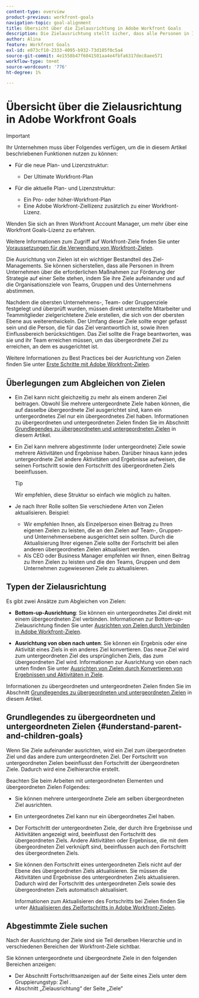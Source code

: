 ```yaml
---
content-type: overview
product-previous: workfront-goals
navigation-topic: goal-alignment
title: Übersicht über die Zielausrichtung in Adobe Workfront Goals
description: Die Zielausrichtung stellt sicher, dass alle Personen in Ihrer Organisation darüber auf derselben Seite sind, was erreicht werden muss, indem ihre Ziele aufeinander und auf die Organisationsziele von Teams, Gruppen und des Unternehmens abgestimmt werden.
author: Alina
feature: Workfront Goals
exl-id: e073cf10-2333-4095-b932-73d105f0c5a4
source-git-commit: 4e1558b47f6041501aa4e4fbfa6317dec8aee571
workflow-type: tm+mt
source-wordcount: '776'
ht-degree: 1%

---
```


# Übersicht über die Zielausrichtung in Adobe Workfront Goals

<!--Audited P&P only: 4/2025-->

>[!IMPORTANT]
>
>Ihr Unternehmen muss über Folgendes verfügen, um die in diesem Artikel beschriebenen Funktionen nutzen zu können:
>
>* Für die neue Plan- und Lizenzstruktur:
>
>   * Der Ultimate Workfront-Plan
>    
>* Für die aktuelle Plan- und Lizenzstruktur:
>
>   * Ein Pro- oder höher-Workfront-Plan
>   * Eine Adobe Workfront-Ziellizenz zusätzlich zu einer Workfront-Lizenz.
>
>Wenden Sie sich an Ihren Workfront Account Manager, um mehr über eine Workfront Goals-Lizenz zu erfahren.
> 
>Weitere Informationen zum Zugriff auf Workfront-Ziele finden Sie unter [Voraussetzungen für die Verwendung von Workfront-Zielen](/help/quicksilver/workfront-goals/goal-management/access-needed-for-wf-goals.md).


Die Ausrichtung von Zielen ist ein wichtiger Bestandteil des Ziel-Managements. Sie können sicherstellen, dass alle Personen in Ihrem Unternehmen über die erforderlichen Maßnahmen zur Förderung der Strategie auf einer Seite stehen, indem Sie ihre Ziele aufeinander und auf die Organisationsziele von Teams, Gruppen und des Unternehmens abstimmen.

Nachdem die obersten Unternehmens-, Team- oder Gruppenziele festgelegt und überprüft wurden, müssen direkt unterstellte Mitarbeiter und Teammitglieder zielgerichtetere Ziele erstellen, die sich von der obersten Ebene aus weiterentwickeln. Der Umfang dieser Ziele sollte enger gefasst sein und die Person, die für das Ziel verantwortlich ist, sowie ihren Einflussbereich berücksichtigen. Das Ziel sollte die Frage beantworten, was sie und ihr Team erreichen müssen, um das übergeordnete Ziel zu erreichen, an dem es ausgerichtet ist.

Weitere Informationen zu Best Practices bei der Ausrichtung von Zielen finden Sie unter [Erste Schritte mit Adobe Workfront-Zielen](../../workfront-goals/goal-management/getting-started-with-wf-goals.md).

## Überlegungen zum Abgleichen von Zielen

* Ein Ziel kann nicht gleichzeitig zu mehr als einem anderen Ziel beitragen. Obwohl Sie mehrere untergeordnete Ziele haben können, die auf dasselbe übergeordnete Ziel ausgerichtet sind, kann ein untergeordnetes Ziel nur ein übergeordnetes Ziel haben. Informationen zu übergeordneten und untergeordneten Zielen finden Sie im Abschnitt [Grundlegendes zu übergeordneten und untergeordneten Zielen](#understand-parent-and-children-goals) in diesem Artikel.
* Ein Ziel kann mehrere abgestimmte (oder untergeordnete) Ziele sowie mehrere Aktivitäten und Ergebnisse haben. Darüber hinaus kann jedes untergeordnete Ziel andere Aktivitäten und Ergebnisse aufweisen, die seinen Fortschritt sowie den Fortschritt des übergeordneten Ziels beeinflussen.

  >[!TIP]
  >
  >Wir empfehlen, diese Struktur so einfach wie möglich zu halten.

* Je nach Ihrer Rolle sollten Sie verschiedene Arten von Zielen aktualisieren. Beispiel:

   * Wir empfehlen Ihnen, als Einzelperson einen Beitrag zu Ihren eigenen Zielen zu leisten, die an den Zielen auf Team-, Gruppen- und Unternehmensebene ausgerichtet sein sollten. Durch die Aktualisierung Ihrer eigenen Ziele sollte der Fortschritt bei allen anderen übergeordneten Zielen aktualisiert werden.
   * Als CEO oder Business Manager empfehlen wir Ihnen, einen Beitrag zu Ihren Zielen zu leisten und die den Teams, Gruppen und dem Unternehmen zugewiesenen Ziele zu aktualisieren.

## Typen der Zielausrichtung

Es gibt zwei Ansätze zum Abgleichen von Zielen:

* **Bottom-up-Ausrichtung**: Sie können ein untergeordnetes Ziel direkt mit einem übergeordneten Ziel verbinden. Informationen zur Bottom-up-Zielausrichtung finden Sie unter [Ausrichten von Zielen durch Verbinden in Adobe Workfront-Zielen](../../workfront-goals/goal-alignment/align-goals-by-connecting-them.md).

* **Ausrichtung von oben nach unten**: Sie können ein Ergebnis oder eine Aktivität eines Ziels in ein anderes Ziel konvertieren. Das neue Ziel wird zum untergeordneten Ziel des ursprünglichen Ziels, das zum übergeordneten Ziel wird. Informationen zur Ausrichtung von oben nach unten finden Sie unter [Ausrichten von Zielen durch Konvertieren von Ergebnissen und Aktivitäten in Ziele](../../workfront-goals/goal-alignment/align-goals-by-converting-results-activities.md).

Informationen zu übergeordneten und untergeordneten Zielen finden Sie im Abschnitt [Grundlegendes zu übergeordneten und untergeordneten Zielen](#understand-parent-and-children-goals) in diesem Artikel.

## Grundlegendes zu übergeordneten und untergeordneten Zielen {#understand-parent-and-children-goals}

Wenn Sie Ziele aufeinander ausrichten, wird ein Ziel zum übergeordneten Ziel und das andere zum untergeordneten Ziel. Der Fortschritt von untergeordneten Zielen beeinflusst den Fortschritt der übergeordneten Ziele. Dadurch wird eine Zielhierarchie erstellt.

Beachten Sie beim Arbeiten mit untergeordneten Elementen und übergeordneten Zielen Folgendes:

* Sie können mehrere untergeordnete Ziele am selben übergeordneten Ziel ausrichten.
* Ein untergeordnetes Ziel kann nur ein übergeordnetes Ziel haben.
* Der Fortschritt der untergeordneten Ziele, der durch ihre Ergebnisse und Aktivitäten angezeigt wird, beeinflusst den Fortschritt des übergeordneten Ziels. Andere Aktivitäten oder Ergebnisse, die mit dem übergeordneten Ziel verknüpft sind, beeinflussen auch den Fortschritt des übergeordneten Ziels.
* Sie können den Fortschritt eines untergeordneten Ziels nicht auf der Ebene des übergeordneten Ziels aktualisieren. Sie müssen die Aktivitäten und Ergebnisse des untergeordneten Ziels aktualisieren. Dadurch wird der Fortschritt des untergeordneten Ziels sowie des übergeordneten Ziels automatisch aktualisiert.

  Informationen zum Aktualisieren des Fortschritts bei Zielen finden Sie unter [Aktualisieren des Zielfortschritts in Adobe Workfront-Zielen](../../workfront-goals/goal-review-and-workfront-goals-sections/check-in-goals.md).

## Abgestimmte Ziele suchen

Nach der Ausrichtung der Ziele sind sie Teil derselben Hierarchie und in verschiedenen Bereichen der Workfront-Ziele sichtbar.

<!--
* In the Production enviroment, you can view children and parent goals in the following areas:

    * The Goal Details panel
    * Goal List
    * Goal Alignment section
    * Check-in section
    * Pulse section
    * You can view all the parent goals of a goal in the Goal Hierarchy field of a Project or Goal report.
-->
Sie können untergeordnete und übergeordnete Ziele in den folgenden Bereichen anzeigen:

* Der Abschnitt Fortschrittsanzeigen auf der Seite eines Ziels unter dem Gruppierungstyp: Ziel .
* Abschnitt „Zielausrichtung“ der Seite „Ziele“




